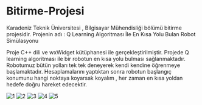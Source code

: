 # Bitirme-Projesi

Karadeniz Teknik Üniversitesi , Bilgisayar Mühendisliği bölümü bitirme projesidir.
Projenin adı : Q Learning Algoritması İle En Kısa Yolu Bulan Robot Simülasyonu

   Proje C++ dili ve wxWidget kütüphanesi ile gerçekleştirilmiştir. Projede Q learning algoritması ile bir robotun en kısa yolu bulması sağlanmaktadır. Robotumuz bütün yolları tek tek deneyerek kendi kendine öğrenmeye başlamaktadır. Hesaplamalarını yaptıktan sonra robotun başlangıç konumunu hangi noktaya koyarsak koyalım , her zaman en kısa yoldan hedefe doğru hareket edecektir.
   
![1](https://user-images.githubusercontent.com/32766583/89106782-56a17b00-d435-11ea-907e-15fda752d577.PNG)
![2](https://user-images.githubusercontent.com/32766583/89106785-573a1180-d435-11ea-843a-8a33179a8b12.PNG)
![3](https://user-images.githubusercontent.com/32766583/89106788-57d2a800-d435-11ea-9c55-2d3718e4e3cf.PNG)
![4](https://user-images.githubusercontent.com/32766583/89106789-57d2a800-d435-11ea-8ddf-f9c7155ff3a0.PNG)
![5](https://user-images.githubusercontent.com/32766583/89106790-586b3e80-d435-11ea-8da3-f60847317e71.PNG)
